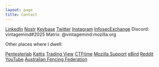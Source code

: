 ```yaml
---
layout: page
title: Contact
---
```


[LinkedIn](https://www.linkedin.com/in/vintagemind/)
[Nostr](https://primal.net/profile/npub1nfjdhfl96sr7n84lrs2z86nltvry4eylf9x8qc7awlq7mxps8rls66qt7j)
[Keybase](https://keybase.io/vintagemind/)
[Twitter](https://twitter.com/Vintagemind07)
[Instagram](https://www.instagram.com/bitkoshy)
[InfosecExchange](https://infosec.exchange/@vintagemind)
Discord: vintagemind#2025
Matrix: @vintagemind:mozilla.org


Other places where I dwell:

[Pentesterlab](https://pentesterlab.com/profile/vintagemind)
[Kattis](https://open.kattis.com/users/vintagemind)
[Trading View](https://www.tradingview.com/u/vintagemind/)
[CTFtime](https://ctftime.org/user/160191)
[Mozilla Support](https://support.mozilla.org/en-US/user/VintageMind/)
[eBird](https://ebird.org/profile/MzQ1MjU0Mg)
[Reddit](https://www.reddit.com/user/Vintage_Mind)
[YouTube](https://www.youtube.com/@vintagemind/about)
[Australian Fencing Federation](https://www.ausfencing.org/biography/afb-2550/)
